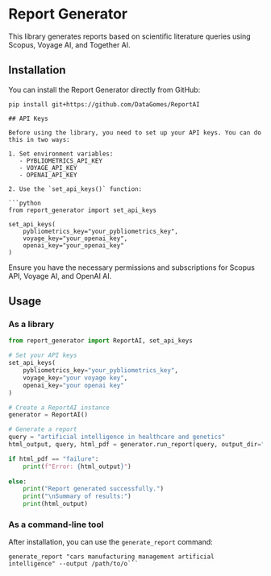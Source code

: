 # Report Generator

This library generates reports based on scientific literature queries using Scopus, Voyage AI, and Together AI.

## Installation

You can install the Report Generator directly from GitHub:

```
pip install git+https://github.com/DataGomes/ReportAI

## API Keys

Before using the library, you need to set up your API keys. You can do this in two ways:

1. Set environment variables:
   - PYBLIOMETRICS_API_KEY
   - VOYAGE_API_KEY
   - OPENAI_API_KEY

2. Use the `set_api_keys()` function:

```python
from report_generator import set_api_keys

set_api_keys(
    pybliometrics_key="your_pybliometrics_key",
    voyage_key="your_openai_key",
    openai_key="your_openai_key"
)
```

Ensure you have the necessary permissions and subscriptions for Scopus API, Voyage AI, and OpenAI AI.

## Usage

### As a library

```python
from report_generator import ReportAI, set_api_keys

# Set your API keys
set_api_keys(
    pybliometrics_key="your_pybliometrics_key",
    voyage_key="your voyage key",
    openai_key="your openai key"
)

# Create a ReportAI instance
generator = ReportAI()

# Generate a report
query = "artificial intelligence in healthcare and genetics"
html_output, query, html_pdf = generator.run_report(query, output_dir="/home/ag2418/.vscode/Results")

if html_pdf == "failure":
    print(f"Error: {html_output}")
    
else:
    print("Report generated successfully.")
    print("\nSummary of results:")
    print(html_output)
```


### As a command-line tool

After installation, you can use the `generate_report` command:

```
generate_report "cars manufacturing management artificial intelligence" --output /path/to/o```
